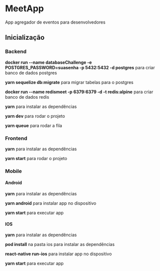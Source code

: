 # MeetApp

App agregador de eventos para desenvolvedores


## Inicialização

### Backend

**docker run --name databaseChallenge -e POSTGRES_PASSWORD=suasenha -p 5432:5432 -d postgres** para criar banco de dados postgres

**yarn sequelize db:migrate** para migrar tabelas para o postgres

**docker run --name redismeet -p 6379:6379 -d -t redis:alpine** para criar banco de dados redis

**yarn** para instalar as dependências

**yarn dev** para rodar o projeto

**yarn queue** para rodar a fila

### Frontend

**yarn** para instalar as dependências

**yarn start** para rodar o projeto

### Mobile

#### Android

**yarn** para instalar as dependências

**yarn android** para instalar app no dispositivo

**yarn start** para executar app

#### IOS

**yarn** para instalar as dependências

**pod install** na pasta ios para instalar as dependências

**react-native run-ios** para instalar app no dispositivo

**yarn start** para executar app


